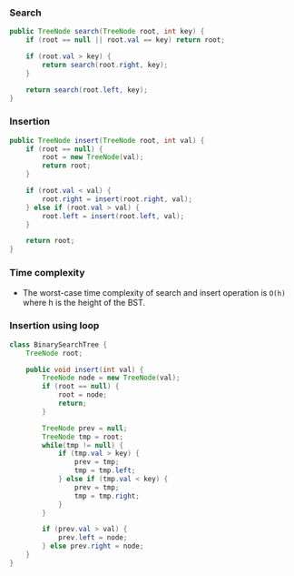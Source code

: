 ### Search
```java
public TreeNode search(TreeNode root, int key) {
	if (root == null || root.val == key) return root;

	if (root.val > key) {
		return search(root.right, key);
	}

	return search(root.left, key);
}
```

### Insertion
```java
public TreeNode insert(TreeNode root, int val) {
	if (root == null) {
		root = new TreeNode(val);
		return root;
	}

	if (root.val < val) {
		root.right = insert(root.right, val);
	} else if (root.val > val) {
		root.left = insert(root.left, val);
	}

	return root;
}
```

### Time complexity
- The worst-case time complexity of search and insert operation is `O(h)` where h is the height of the BST.

### Insertion using loop

```java
class BinarySearchTree {
	TreeNode root;

	public void insert(int val) {
		TreeNode node = new TreeNode(val);
		if (root == null) {
			root = node;
			return;
		}

		TreeNode prev = null;
		TreeNode tmp = root;
		while(tmp != null) {
			if (tmp.val > key) {
				prev = tmp;
				tmp = tmp.left;
			} else if (tmp.val < key) {
				prev = tmp;
				tmp = tmp.right;
			}
		}

		if (prev.val > val) {
			prev.left = node;
		} else prev.right = node;
	}
}
```
